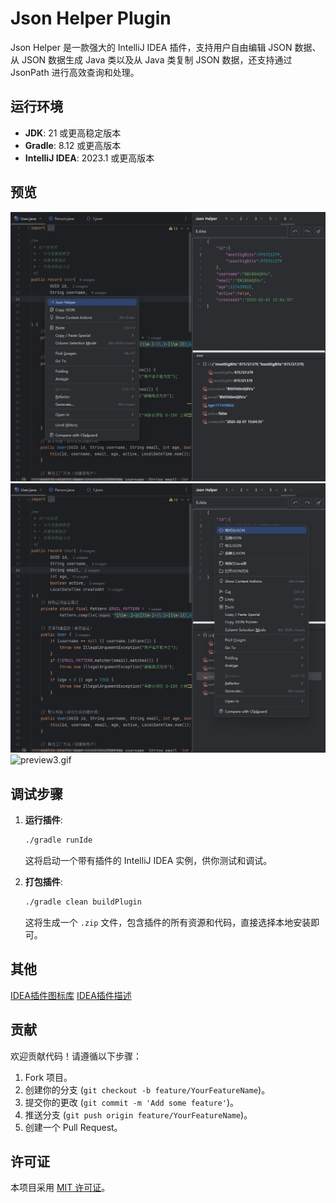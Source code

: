 # Json Helper Plugin

Json Helper 是一款强大的 IntelliJ IDEA 插件，支持用户自由编辑 JSON 数据、从 JSON 数据生成 Java 类以及从 Java 类复制 JSON
数据，还支持通过 JsonPath 进行高效查询和处理。

## 运行环境

- **JDK**: 21 或更高稳定版本
- **Gradle**: 8.12 或更高版本
- **IntelliJ IDEA**: 2023.1 或更高版本

## 预览

![preview1.png](doc/preview1.png)
![preview2.png](doc/preview2.png)
![preview3.gif](doc/preview3.gif)

## 调试步骤

1. **运行插件**:
   ```bash
   ./gradle runIde
   ```
   这将启动一个带有插件的 IntelliJ IDEA 实例，供你测试和调试。

2. **打包插件**:
   ```bash
   ./gradle clean buildPlugin
   ```
   这将生成一个 `.zip` 文件，包含插件的所有资源和代码，直接选择本地安装即可。

## 其他

[IDEA插件图标库](https://intellij-icons.jetbrains.design)
[IDEA插件描述](https://plugins.jetbrains.com/docs/intellij/plugin-dependencies.html#locating-plugin-id-and-preparing-sandbox)

## 贡献

欢迎贡献代码！请遵循以下步骤：

1. Fork 项目。
2. 创建你的分支 (`git checkout -b feature/YourFeatureName`)。
3. 提交你的更改 (`git commit -m 'Add some feature'`)。
4. 推送分支 (`git push origin feature/YourFeatureName`)。
5. 创建一个 Pull Request。

## 许可证

本项目采用 [MIT 许可证](LICENSE)。